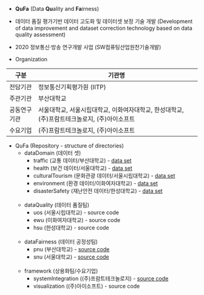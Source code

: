 - **QuFa** (Data **Qu**ality and **Fa**irness)

- 데이터 품질 평가기반 데이터 고도화 및 데이터셋 보정 기술 개발 (Development of data improvement and dataset correction technology based on data quality assessment)

- 2020 정보통신·방송 연구개발 사업 (SW컴퓨팅산업원천기술개발)

- Organization

| 구분 | 기관명 |
| ------ | ------ |
| 전담기관 | 정보통신기획평가원 (IITP) |
| 주관기관 | 부산대학교 |
| 공동연구기관 | 서울대학교, 서울시립대학교, 이화여자대학교, 한성대학교, (주)프람트테크놀로지, (주)아이소프트 |
| 수요기업 | (주)프람트테크놀로지, (주)아이소프트 |

<ul>
    <li>
      <label>QuFa (Repository - structure of directories)</label>
      <ul>
        <li>
          <label>dataDomain (데이터 셋)</label>
          <ul>
            <li>
                <label>traffic (교통 데이터/부산대학교) - <a href="https://gitlab.com/qufa/qufa/-/tree/master/dataDomain/traffic/dataSet">data set</a></label>
            </li>
            <li>
                <label>health (보건 데이터/서울대학교) - <a href="https://gitlab.com/qufa/qufa/-/tree/master/dataDomain/health/dataSet">data set</a></label>
            </li>
            <li>
                <label>culturalTourism (문화관광 데이터/서울시립대학교) - <a href="https://gitlab.com/qufa/qufa/-/tree/master/dataDomain/culturalTourism/dataSet">data set</a></label>
            </li>
            <li>
                <label>environment (환경 데이터/이화여자대학교) - <a href="https://gitlab.com/qufa/qufa/-/tree/master/dataDomain/environment/dataSet">data set</a></label>
            </li>
            <li>
                <label>disasterSafety (재난안전 데이터/한성대학교) - <a href="https://gitlab.com/qufa/qufa/-/tree/master/dataDomain/disasterSafety/dataSet">data set</a></label>
            </li>
          </ul>
        </li><br>
        <li>
          <label>dataQuality (데이터 품질팀)</label>
          <ul>
            <li>
                <label>uos (서울시립대학교) - source code</label>
            </li>
            <li>
                <label>ewu (이화여자대학교) - source code</label>
            </li>
            <li>
                <label>hsu (한성대학교) - source code</label>
            </li>
          </ul>
        </li><br>
        <li>
          <label>dataFairness (데이터 공정성팀)</label>
          <ul>
            <li>
                <label>pnu (부산대학교) - <a href=https://gitlab.com/qufa/qufa/-/tree/master/dataFairness/pnu>source code</a></label>
            </li>
            <li>
                <label>snu (서울대학교) - <a href=https://gitlab.com/qufa/qufa/-/tree/master/dataFairness/snu>source code</a></label>
            </li>
          </ul>
        </li><br>
        <li>
          <label>framework (상용화팀/수요기업)</label>
          <ul>
            <li>
                <label>systemIntegration ((주)프람트테크놀로지) - <a href=https://gitlab.com/qufa/qufa/-/tree/master/framework/systemIntegration>source code</a></label>
            </li>
            <li>
                <label>visualization ((주)아이소프트) - source code</label>
            </li>
          </ul>
        </li>
      </ul>
    </li>
</ul>
